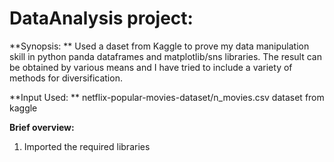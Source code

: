 # **DataAnalysis project:**

**Synopsis: **
        Used a daset from Kaggle to prove my data manipulation skill in python panda dataframes and matplotlib/sns libraries.  The result can be obtained by various means and I have tried to include a variety of methods for diversification.

**Input Used: **
        netflix-popular-movies-dataset/n_movies.csv dataset from kaggle

**Brief overview:**

1. Imported the required libraries



